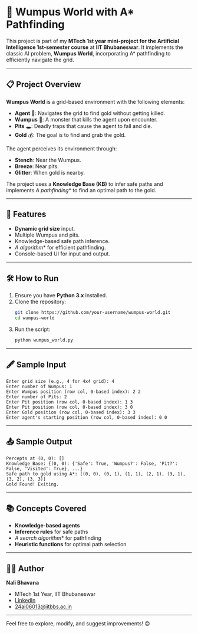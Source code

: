 # 🏹 Wumpus World with A* Pathfinding

This project is part of my **MTech 1st year mini-project for the Artificial Intelligence 1st-semester course** at **IIT Bhubaneswar**. It implements the classic AI problem, **Wumpus World**, incorporating A* pathfinding to efficiently navigate the grid.

---

## 📋 Project Overview

**Wumpus World** is a grid-based environment with the following elements:
- **Agent** 🧍: Navigates the grid to find gold without getting killed.
- **Wumpus** 👹: A monster that kills the agent upon encounter.
- **Pits** 🕳️: Deadly traps that cause the agent to fall and die.
- **Gold** 💰: The goal is to find and grab the gold.

The agent perceives its environment through:
- **Stench**: Near the Wumpus.
- **Breeze**: Near pits.
- **Glitter**: When gold is nearby.

The project uses a **Knowledge Base (KB)** to infer safe paths and implements **A* pathfinding** to find an optimal path to the gold.

---

## 🚀 Features
- **Dynamic grid size** input.
- Multiple Wumpus and pits.
- Knowledge-based safe path inference.
- **A* algorithm** for efficient pathfinding.
- Console-based UI for input and output.

---

## 🛠️ How to Run
1. Ensure you have **Python 3.x** installed.
2. Clone the repository:
   ```bash
   git clone https://github.com/your-username/wumpus-world.git
   cd wumpus-world
   ```
3. Run the script:
   ```bash
   python wumpus_world.py
   ```

---

## 🖋️ Sample Input
```
Enter grid size (e.g., 4 for 4x4 grid): 4
Enter number of Wumpus: 1
Enter Wumpus position (row col, 0-based index): 2 2
Enter number of Pits: 2
Enter Pit position (row col, 0-based index): 1 3
Enter Pit position (row col, 0-based index): 3 0
Enter Gold position (row col, 0-based index): 3 3
Enter agent's starting position (row col, 0-based index): 0 0
```

---

## 📤 Sample Output
```
Percepts at (0, 0): []
Knowledge Base: {(0, 0): {'Safe': True, 'Wumpus?': False, 'Pit?': False, 'Visited': True}, ...}
Safe path to gold using A*: [(0, 0), (0, 1), (1, 1), (2, 1), (3, 1), (3, 2), (3, 3)]
Gold Found! Exiting.
```

---

## 📚 Concepts Covered
- **Knowledge-based agents**
- **Inference rules** for safe paths
- **A* search algorithm** for pathfinding
- **Heuristic functions** for optimal path selection

---

## 👩‍💻 Author
**Nali Bhavana**  
- MTech 1st Year, IIT Bhubaneswar  
- [LinkedIn](https://www.linkedin.com/in/nali-bhavana)  
- 24ai06013@iitbbs.ac.in

---

Feel free to explore, modify, and suggest improvements! 😊

